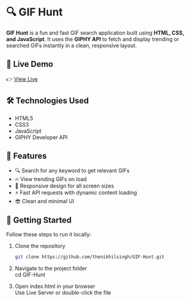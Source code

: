 # 🔍 GIF Hunt

**GIF Hunt** is a fun and fast GIF search application built using **HTML, CSS, and JavaScript**. It uses the **GIPHY API** to fetch and display trending or searched GIFs instantly in a clean, responsive layout.

## 🔗 Live Demo

👉 [View Live](https://thenikhilsingh.github.io/GIF-Hunt/)

## 🛠️ Technologies Used

- HTML5  
- CSS3  
- JavaScript 
- GIPHY Developer API

## 🎯 Features

- 🔍 Search for any keyword to get relevant GIFs  
- 🔥 View trending GIFs on load  
- 📱 Responsive design for all screen sizes  
- ⚡ Fast API requests with dynamic content loading  
- 😎 Clean and minimal UI

## 🚀 Getting Started

Follow these steps to run it locally:

1. Clone the repository  
   ```bash
   git clone https://github.com/thenikhilsingh/GIF-Hunt.git
2. Navigate to the project folder </br>
cd GIF-Hunt

4. Open index.html in your browser </br>
Use Live Server or double-click the file
